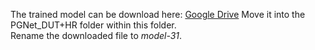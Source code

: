The trained model can be download here: [Google Drive](https://drive.google.com/drive/folders/1hXwCvrdmvkaRePXWPTw5tjFXmrrzHPtt?usp=sharing)
Move it into the PGNet_DUT+HR folder within this folder.  
Rename the downloaded file to *model-31*.